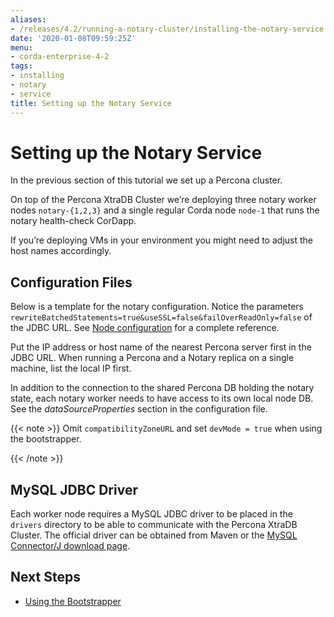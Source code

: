 ```yaml
---
aliases:
- /releases/4.2/running-a-notary-cluster/installing-the-notary-service.html
date: '2020-01-08T09:59:25Z'
menu:
- corda-enterprise-4-2
tags:
- installing
- notary
- service
title: Setting up the Notary Service
---
```



# Setting up the Notary Service

In the previous section of this tutorial we set up a Percona cluster.

On top of the Percona XtraDB Cluster we’re deploying three notary worker nodes `notary-{1,2,3}` and
            a single regular Corda node `node-1` that runs the notary health-check CorDapp.

If you’re deploying VMs in your environment you might need to adjust the host names accordingly.


## Configuration Files

Below is a template for the notary configuration. Notice the parameters
                `rewriteBatchedStatements=true&useSSL=false&failOverReadOnly=false` of the
                JDBC URL.  See [Node configuration](../corda-configuration-file.md) for a complete reference.

Put the IP address or host name of the nearest Percona server first in the JDBC
                URL. When running a Percona and a Notary replica on a single machine, list the
                local IP first.

In addition to the connection to the shared Percona DB holding the notary state,
                each notary worker needs to have access to its own local node DB. See the
                *dataSourceProperties* section in the configuration file.


{{< note >}}
Omit `compatibilityZoneURL` and set `devMode = true` when using the bootstrapper.

{{< /note >}}

## MySQL JDBC Driver

Each worker node requires a MySQL JDBC driver to be placed in the `drivers` directory to be able to communicate with the Percona XtraDB Cluster.
                The official driver can be obtained from Maven or the [MySQL Connector/J download page](https://dev.mysql.com/doc/connector-j/8.0/en/connector-j-installing.html).


## Next Steps


* [Using the Bootstrapper](installing-the-notary-service-bootstrapper.md)



